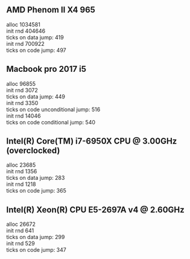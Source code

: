 AMD Phenom II X4 965
------
alloc 1034581  
init rnd 404646  
ticks on data jump: 419  
init rnd 700922  
ticks on code jump: 497

Macbook pro 2017 i5
----------
alloc 96855  
init rnd 3072  
ticks on data jump: 449  
init rnd 3350  
ticks on code unconditional jump: 516  
init rnd 14046  
ticks on code conditional jump: 540

Intel(R) Core(TM) i7-6950X CPU @ 3.00GHz (overclocked)
-------
alloc 23685  
init rnd 1356  
ticks on data jump: 283  
init rnd 1218  
ticks on code jump: 365

Intel(R) Xeon(R) CPU E5-2697A v4 @ 2.60GHz
--------
alloc 26672  
init rnd 641  
ticks on data jump: 299  
init rnd 529  
ticks on code jump: 347

